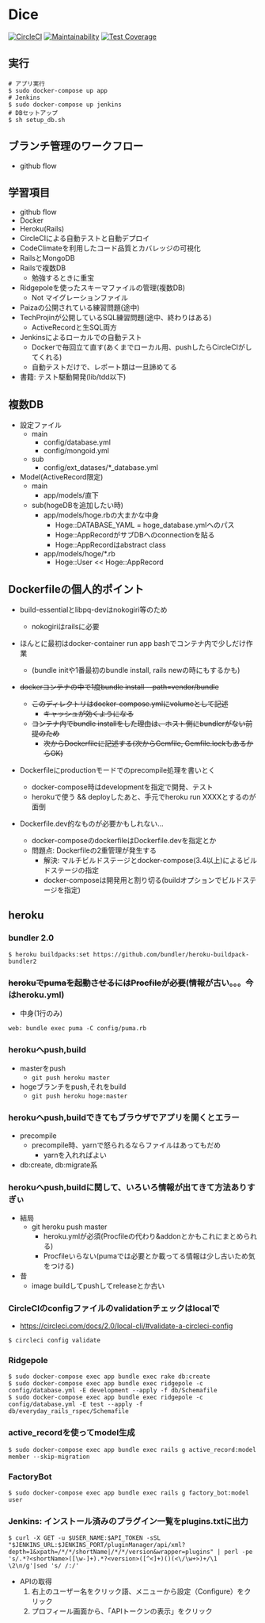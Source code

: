 # Dice

[![CircleCI](https://circleci.com/gh/sunakan/dice.svg?style=svg)](https://circleci.com/gh/sunakan/dice)
[![Maintainability](https://api.codeclimate.com/v1/badges/9459ae16e000e5444cfb/maintainability)](https://codeclimate.com/github/sunakan/dice/maintainability)
[![Test Coverage](https://api.codeclimate.com/v1/badges/9459ae16e000e5444cfb/test_coverage)](https://codeclimate.com/github/sunakan/dice/test_coverage)

## 実行

```
# アプリ実行
$ sudo docker-compose up app
# Jenkins
$ sudo docker-compose up jenkins
# DBセットアップ
$ sh setup_db.sh
```
## ブランチ管理のワークフロー

- github flow

## 学習項目

- github flow
- Docker
- Heroku(Rails)
- CircleCIによる自動テストと自動デプロイ
- CodeClimateを利用したコード品質とカバレッジの可視化
- RailsとMongoDB
- Railsで複数DB
  - 勉強するときに重宝
- Ridgepoleを使ったスキーマファイルの管理(複数DB)
  - Not マイグレーションファイル
- Paizaの公開されている練習問題(途中)
- TechProjinが公開しているSQL練習問題(途中、終わりはある)
  - ActiveRecordと生SQL両方
- Jenkinsによるローカルでの自動テスト
  - Dockerで毎回立て直す(あくまでローカル用、pushしたらCircleCIがしてくれる)
  - 自動テストだけで、レポート類は一旦諦めてる
- 書籍: テスト駆動開発(lib/tdd以下)

## 複数DB

- 設定ファイル
  - main
    - config/database.yml
    - config/mongoid.yml
  - sub
    - config/ext\_datases/\*\_database.yml
- Model(ActiveRecord限定)
  - main
    - app/models/直下
  - sub(hogeDBを追加したい時)
    - app/models/hoge.rbの大まかな中身
      - Hoge::DATABASE_YAML = hoge\_database.ymlへのパス
      - Hoge::AppRecordがサブDBへのconnectionを貼る
      - Hoge::AppRecordはabstract class
    - app/models/hoge/\*.rb
      - Hoge::User << Hoge::AppRecord

## Dockerfileの個人的ポイント

- build-essentialとlibpq-devはnokogiri等のため
  - nokogiriはrailsに必要

- ほんとに最初はdocker-container run app bashでコンテナ内で少しだけ作業
  - (bundle initや1番最初のbundle install, rails newの時にもするかも)

- ~~dockerコンテナの中で1度bundle install --path=vendor/bundle~~
  - ~~このディレクトリはdocker-compose.ymlにvolumeとして記述~~
    - ~~キャッシュが効くようになる~~
  - ~~コンテナ内でbundle installをした理由は、ホスト側にbundlerがない前提のため~~
    - ~~次からDockerfileに記述する(次からGemfile, Gemfile.lockもあるからOK)~~

- Dockerfileにproductionモードでのprecompile処理を書いとく
  - docker-compose時はdevelopmentを指定で開発、テスト
  - herokuで使う && deployしたあと、手元でheroku run XXXXとするのが面倒

- Dockerfile.dev的なものが必要かもしれない...
  - docker-composeのdockerfileはDockerfile.devを指定とか
  - 問題点: Dockerfileの2重管理が発生する
    - 解決: マルチビルドステージとdocker-compose(3.4以上)によるビルドステージの指定
    - docker-composeは開発用と割り切る(buildオプションでビルドステージを指定)

## heroku

### bundler 2.0

```
$ heroku buildpacks:set https://github.com/bundler/heroku-buildpack-bundler2
```

### ~~herokuでpumaを起動させるにはProcfileが必要~~(情報が古い。。。今はheroku.yml)

- 中身(1行のみ)

```
web: bundle exec puma -C config/puma.rb
```

### herokuへpush,build

- masterをpush
  - `git push heroku master`
- hogeブランチをpush,それをbuild
  - `git push heroku hoge:master`

### herokuへpush,buildできてもブラウザでアプリを開くとエラー

- precompile
  - precompile時、yarnで怒られるならファイルはあってもだめ
    - yarnを入れればよい
- db:create, db:migrate系

### herokuへpush,buildに関して、いろいろ情報が出てきて方法ありすぎぃ

- 結局
  - git heroku push master
    - heroku.ymlが必須(Procfileの代わり&addonとかもこれにまとめられる)
    - Procfileいらない(pumaでは必要とか載ってる情報は少し古いため気をつける)
- 昔
  - image buildしてpushしてreleaseとか古い

### CircleCIのconfigファイルのvalidationチェックはlocalで

- https://circleci.com/docs/2.0/local-cli/#validate-a-circleci-config

```
$ circleci config validate
```

### Ridgepole

~~~
$ sudo docker-compose exec app bundle exec rake db:create
$ sudo docker-compose exec app bundle exec ridgepole -c config/database.yml -E development --apply -f db/Schemafile
$ sudo docker-compose exec app bundle exec ridgepole -c config/database.yml -E test --apply -f db/everyday_rails_rspec/Schemafile
~~~

### active\_recordを使ってmodel生成

~~~
$ sudo docker-compose exec app bundle exec rails g active_record:model member --skip-migration
~~~

### FactoryBot

~~~
$ sudo docker-compose exec app bundle exec rails g factory_bot:model user
~~~

### Jenkins: インストール済みのプラグイン一覧をplugins.txtに出力

~~~
$ curl -X GET -u $USER_NAME:$API_TOKEN -sSL "$JENKINS_URL:$JENKINS_PORT/pluginManager/api/xml?depth=1&xpath=/*/*/shortName|/*/*/version&wrapper=plugins" | perl -pe 's/.*?<shortName>([\w-]+).*?<version>([^<]+)()(<\/\w+>)+/\1 \2\n/g'|sed 's/ /:/'
~~~

- APIの取得
  1. 右上のユーザー名をクリック語、メニューから設定（Configure）をクリック
  1. プロフィール画面から、「APIトークンの表示」をクリック
